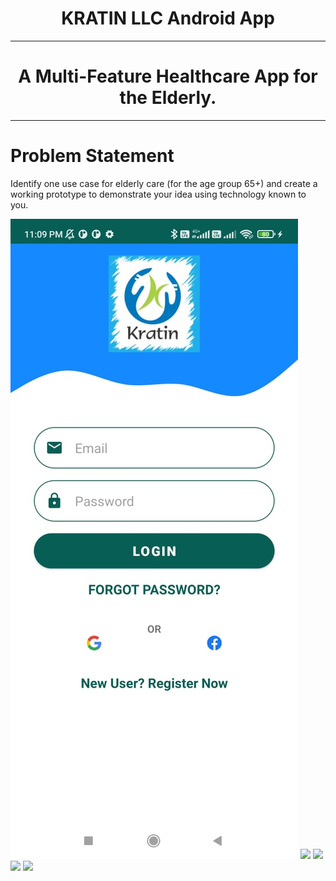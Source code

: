<h1 align="center"> KRATIN LLC Android App</h1>
<hr>
<p>
  <h1 align="center">A Multi-Feature Healthcare App for the Elderly.</h1>
</p>
<hr>
<h1> Problem Statement</h1>
<p>Identify one use case for elderly care (for the age group
65+) and create a working prototype to demonstrate
your idea using technology known to you.</p>

<img src="https://github.com/mahiwattamwar/kratinapp/blob/main/app/src/main/res/drawable-v24/1.jpeg?raw=true" >

<img src="https://github.com/blob/main/app/src/main/res/drawable-v24/2.jpeg?raw=true" >
<img src="https://github.com/kratinapp/blob/main/app/src/main/res/drawable-v24/3.jpeg?raw=true" >
<img src="https://github.com/kratinapp/blob/main/app/src/main/res/drawable-v24/4.jpeg?raw=true" >
<img src="https://github.com/blob/main/app/src/main/res/drawable-v24/5.jpeg?raw=true" >

